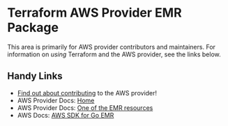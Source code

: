 # Terraform AWS Provider EMR Package
<!-- markdownlint-disable MD026 -->
This area is primarily for AWS provider contributors and maintainers. For information on _using_ Terraform and the AWS provider, see the links below.


## Handy Links
* [Find out about contributing](../../../docs/contributing) to the AWS provider!
* AWS Provider Docs: [Home](https://registry.terraform.io/providers/hashicorp/aws/latest/docs)
* AWS Provider Docs: [One of the EMR resources](https://registry.terraform.io/providers/hashicorp/aws/latest/docs/resources/emr_cluster)
* AWS Docs: [AWS SDK for Go EMR](https://docs.aws.amazon.com/sdk-for-go/api/service/emr/)
